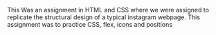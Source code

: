 This Was an assignment in HTML and CSS where we 
were assigned to replicate the structural design of a typical instagram webpage.
This assignment was to practice CSS, flex, icons and positions
